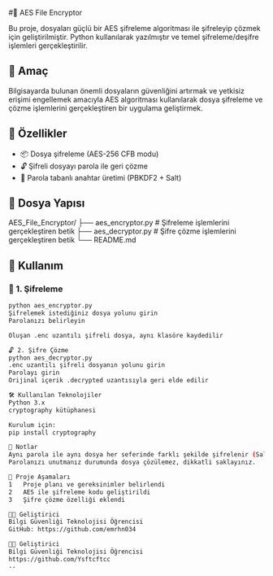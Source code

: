 #🔐 AES File Encryptor

Bu proje, dosyaları güçlü bir AES şifreleme algoritması ile şifreleyip çözmek için geliştirilmiştir. Python kullanılarak yazılmıştır ve temel şifreleme/deşifre işlemleri gerçekleştirilir.

## 🧠 Amaç

Bilgisayarda bulunan önemli dosyaların güvenliğini artırmak ve yetkisiz erişimi engellemek amacıyla AES algoritması kullanılarak dosya şifreleme ve çözme işlemlerini gerçekleştiren bir uygulama geliştirmek.

## 🚀 Özellikler
- 📦 Dosya şifreleme (AES-256 CFB modu)
- 🔓 Şifreli dosyayı parola ile geri çözme
- 🔐 Parola tabanlı anahtar üretimi (PBKDF2 + Salt)

## 📂 Dosya Yapısı
AES_File_Encryptor/
├── aes_encryptor.py # Şifreleme işlemlerini gerçekleştiren betik
├── aes_decryptor.py # Şifre çözme işlemlerini gerçekleştiren betik
└── README.md 

## 🔧 Kullanım
### 📝 1. Şifreleme

```bash
python aes_encryptor.py
Şifrelemek istediğiniz dosya yolunu girin
Parolanızı belirleyin

Oluşan .enc uzantılı şifreli dosya, aynı klasöre kaydedilir

🔓 2. Şifre Çözme
python aes_decryptor.py
.enc uzantılı şifreli dosyanın yolunu girin
Parolayı girin
Orijinal içerik .decrypted uzantısıyla geri elde edilir

🛠 Kullanılan Teknolojiler
Python 3.x
cryptography kütüphanesi

Kurulum için:
pip install cryptography

📌 Notlar
Aynı parola ile aynı dosya her seferinde farklı şekilde şifrelenir (Salt + IV sayesinde).
Parolanızı unutmanız durumunda dosya çözülemez, dikkatli saklayınız.

📅 Proje Aşamaları
1	Proje planı ve gereksinimler belirlendi
2	AES ile şifreleme kodu geliştirildi
3	Şifre çözme özelliği eklendi

👨‍💻 Geliştirici
Bilgi Güvenliği Teknolojisi Öğrencisi
GitHub: https://github.com/emrhn034

👨‍💻 Geliştirici
Bilgi Güvenliği Teknolojisi Öğrencisi
https://github.com/Ysftcftcc
--
